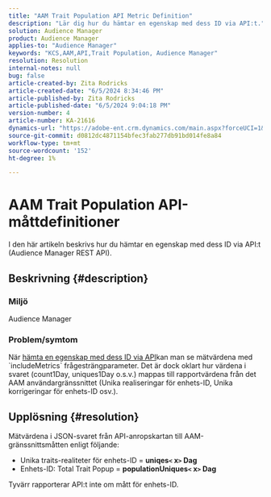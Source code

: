 ```yaml
---
title: "AAM Trait Population API Metric Definition"
description: "Lär dig hur du hämtar en egenskap med dess ID via API:t."
solution: Audience Manager
product: Audience Manager
applies-to: "Audience Manager"
keywords: "KCS,AAM,API,Trait Population, Audience Manager"
resolution: Resolution
internal-notes: null
bug: false
article-created-by: Zita Rodricks
article-created-date: "6/5/2024 8:34:46 PM"
article-published-by: Zita Rodricks
article-published-date: "6/5/2024 9:04:18 PM"
version-number: 4
article-number: KA-21616
dynamics-url: "https://adobe-ent.crm.dynamics.com/main.aspx?forceUCI=1&pagetype=entityrecord&etn=knowledgearticle&id=8689c707-7b23-ef11-840a-000d3a372703"
source-git-commit: d0812dc4871154bfec3fab277db91bd014fe8a84
workflow-type: tm+mt
source-wordcount: '152'
ht-degree: 1%

---
```


# AAM Trait Population API-måttdefinitioner


I den här artikeln beskrivs hur du hämtar en egenskap med dess ID via API:t (Audience Manager REST API).

## Beskrivning {#description}


### Miljö

Audience Manager

### Problem/symtom

När [hämta en egenskap med dess ID via API](https://bank.demdex.com/portal/swagger/index.html#/Traits%20API/get_traits__sid_)kan man se mätvärdena med `includeMetrics` frågesträngparameter. Det är dock oklart hur värdena i svaret (count1Day, uniques1Day o.s.v.) mappas till rapportvärdena från det AAM användargränssnittet (Unika realiseringar för enhets-ID, Unika korrigeringar för enhets-ID osv.).


## Upplösning {#resolution}


Mätvärdena i JSON-svaret från API-anropskartan till AAM-gränssnittsmåtten enligt följande:

- Unika traits-realiteter för enhets-ID = <b>uniqes`<` x`>` Dag</b>
- Enhets-ID: Total Trait Popup = <b>populationUniques`<` x`>` Dag</b>


Tyvärr rapporterar API:t inte om mått för enhets-ID.
